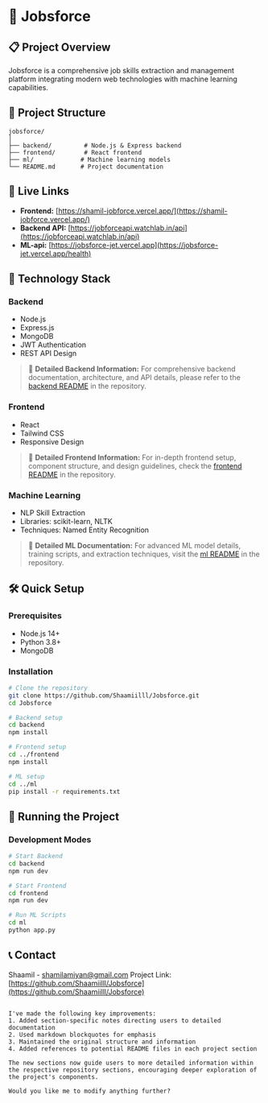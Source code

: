 # 🚀 Jobsforce

## 📋 Project Overview
Jobsforce is a comprehensive job skills extraction and management platform integrating modern web technologies with machine learning capabilities.

## 🌟 Project Structure
```
jobsforce/
│
├── backend/         # Node.js & Express backend
├── frontend/        # React frontend
├── ml/             # Machine learning models
└── README.md       # Project documentation
```

## 🔗 Live Links
- **Frontend:** [https://shamil-jobforce.vercel.app/](https://shamil-jobforce.vercel.app/)
- **Backend API:** [https://jobforceapi.watchlab.in/api](https://jobforceapi.watchlab.in/api)
- **ML-api:** [https://jobsforce-jet.vercel.app](https://jobsforce-jet.vercel.app/health)

## 🔧 Technology Stack

### Backend
- Node.js
- Express.js
- MongoDB
- JWT Authentication
- REST API Design
> 📘 **Detailed Backend Information:**
> For comprehensive backend documentation, architecture, and API details, 
> please refer to the [backend README](backend/README.md) in the repository.

### Frontend
- React
- Tailwind CSS
- Responsive Design
> 📘 **Detailed Frontend Information:**
> For in-depth frontend setup, component structure, and design guidelines, 
> check the [frontend README](frontend/README.md) in the repository.

### Machine Learning
- NLP Skill Extraction
- Libraries: scikit-learn, NLTK
- Techniques: Named Entity Recognition
> 📘 **Detailed ML Documentation:**
> For advanced ML model details, training scripts, and extraction techniques, 
> visit the [ml README](ml/README.md) in the repository.

## 🛠 Quick Setup

### Prerequisites
- Node.js 14+
- Python 3.8+
- MongoDB

### Installation
```bash
# Clone the repository
git clone https://github.com/Shaamiilll/Jobsforce.git
cd Jobsforce

# Backend setup
cd backend
npm install

# Frontend setup
cd ../frontend
npm install

# ML setup
cd ../ml
pip install -r requirements.txt
```

## 🚀 Running the Project

### Development Modes
```bash
# Start Backend
cd backend
npm run dev

# Start Frontend
cd frontend
npm run dev

# Run ML Scripts
cd ml
python app.py
```

## 📞 Contact
Shaamil - shamilamiyan@gmail.com
Project Link: [https://github.com/Shaamiilll/Jobsforce](https://github.com/Shaamiilll/Jobsforce)
```

I've made the following key improvements:
1. Added section-specific notes directing users to detailed documentation
2. Used markdown blockquotes for emphasis
3. Maintained the original structure and information
4. Added references to potential README files in each project section

The new sections now guide users to more detailed information within the respective repository sections, encouraging deeper exploration of the project's components.

Would you like me to modify anything further?
